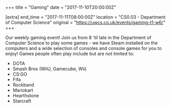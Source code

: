 +++
title = "Gaming"
date = "2017-11-10T20:00:00Z"

[extra]
end_time = "2017-11-11T08:00:00Z"
location = "CS0.03 - Department of Computer Science"
original = "https://uwcs.co.uk/events/gaming-t1-w6/"
+++

Our weekly gaming event\! Join us from 8 'til late in the Department of Computer Science to play some games - we have Steam installed on the computers and a wide selection of consoles and console games for you to enjoy\! Games people often play include but are not limited to:

  - DOTA  
  - Smash Bros (WiiU, Gamecube, Wii)  
  - CS:GO  
  - Fifa  
  - Rockband  
  - Mariokart  
  - Hearthstone  
  - Starcraft

